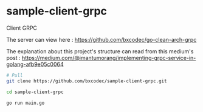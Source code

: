 # sample-client-grpc
Client GRPC

The server can view here : https://github.com/bxcodec/go-clean-arch-grpc

The explanation about this project's structure  can read from this medium's post :  https://medium.com/@imantumorang/implementing-grpc-service-in-golang-afb9e05c0064

```bash
# Pull
git clone https://github.com/bxcodec/sample-client-grpc.git

cd sample-client-grpc

go run main.go

```
